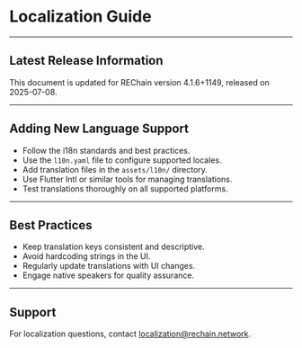 # Localization Guide

---

## Latest Release Information

This document is updated for REChain version 4.1.6+1149, released on 2025-07-08.

---

## Adding New Language Support

- Follow the i18n standards and best practices.
- Use the `l10n.yaml` file to configure supported locales.
- Add translation files in the `assets/l10n/` directory.
- Use Flutter Intl or similar tools for managing translations.
- Test translations thoroughly on all supported platforms.

---

## Best Practices

- Keep translation keys consistent and descriptive.
- Avoid hardcoding strings in the UI.
- Regularly update translations with UI changes.
- Engage native speakers for quality assurance.

---

## Support

For localization questions, contact localization@rechain.network.
